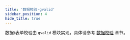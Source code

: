 ```yaml
---
title: '数据校验-gvalid'
sidebar_position: 4
hide_title: true
---
```


数据/表单校验由 `gvalid` 模块实现，具体请参考 [数据校验](../../1-核心组件-重点/6-数据校验/6-数据校验.md) 章节。